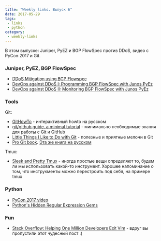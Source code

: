```yaml
---
title: "Weekly links. Выпуск 6"
date: 2017-05-29
tags:
 - links
 - python
category:
 - weekly-links
---
```


В этом выпуске: Juniper, PyEZ и BGP FlowSpec против DDoS, видео с PyCon 2017 и Git.

### Juniper, PyEZ, BGP FlowSpec

* [DDoS Mitigation using BGP Flowspec](http://forums.juniper.net/t5/Security-Now/DDoS-Mitigation-using-BGP-Flowspec/ba-p/268609)
* [DevOps against DDoS I: Programming BGP FlowSpec with Junos PyEz](http://forums.juniper.net/t5/TheRoutingChurn/DevOps-against-DDoS-I-Programming-BGP-FlowSpec-with-Junos-PyEz/ba-p/271937)
* [DevOps against DDoS II: Monitoring BGP FlowSpec with Junos PyEz](http://forums.juniper.net/t5/TheRoutingChurn/DevOps-against-DDoS-II-Monitoring-BGP-FlowSpec-with-Junos-PyEz/ba-p/272407)

### Tools

Git:

* [GitHowTo](https://githowto.com/ru) - интерактивный howto на русском
* [git/github guide. a minimal tutorial](http://kbroman.org/github_tutorial/) - минимально необходимые знания для работы с Git и GitHub
* [Little Things I Like to Do with Git](https://csswizardry.com/2017/05/little-things-i-like-to-do-with-git/) - полезные и приятные мелочи в Git
* [Pro Git book](https://git-scm.com/book/en/v2/). [Эта же книга на русском](https://git-scm.com/book/ru/v2)


Tmux:

* [Sleek and Pretty Tmux](http://shiroyasha.io/sleek-and-pretty-tmux.html) - иногда простые вещи определяют то, будем ли мы использовать какой-то инструмент. Хорошее напоминание о том, что инструкменты можно перестроить под себя, на примере tmux

### Python

* [PyCon 2017 video](https://www.youtube.com/channel/UCrJhliKNQ8g0qoE_zvL8eVg/feed)
* [Python's Hidden Regular Expression Gems](http://lucumr.pocoo.org/2015/11/18/pythons-hidden-re-gems/)

### Fun

* [Stack Overflow: Helping One Million Developers Exit Vim](https://stackoverflow.blog/2017/05/23/stack-overflow-helping-one-million-developers-exit-vim/) - вдруг вы пропустили этот чудесный пост :)

